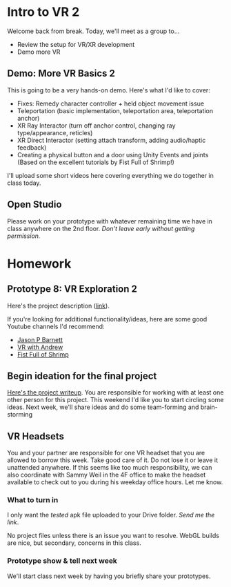 # Intro to VR 2
Welcome back from break. Today, we'll meet as a group to...
- Review the setup for VR/XR development
- Demo more VR


## Demo: More VR Basics 2
This is going to be a very hands-on demo. Here's what I'd like to cover:
- Fixes: Remedy character controller + held object movement issue
- Teleportation (basic implementation, teleportation area, teleportation anchor)
- XR Ray Interactor (turn off anchor control, changing ray type/appearance, reticles)
- XR Direct Interactor (setting attach transform, adding audio/haptic feedback)
- Creating a physical button and a door using Unity Events and joints (Based on the excellent tutorials by Fist Full of Shrimp!)

I'll upload some short videos here covering everything we do together in class today.

## Open Studio
Please work on your prototype with whatever remaining time we have in class anywhere on the 2nd floor. _Don't leave early without getting permission._

# Homework

## Prototype 8: VR Exploration 2
Here's the project description ([link](https://docs.google.com/document/d/1pTy3JOf1fqmHcoGq8B8Y_o0zH75J7yGyytsqEtVYRbA/edit?usp=sharing)). 

If you're looking for additional functionality/ideas, here are some good Youtube channels I'd recommend: 
- [Jason P Barnett](https://www.youtube.com/@JustinPBarnett)
- [VR with Andrew](https://www.youtube.com/@VRwithAndrew)
- [Fist Full of Shrimp](https://www.youtube.com/@FistFullofShrimp)

## Begin ideation for the final project
[Here's the project writeup](https://docs.google.com/document/d/1XLSn4Q9sUw1EnbngyQbPoJi-MfTJ259bo3u3Nov7PCc/edit?usp=sharing). You are responsible for working with at least one other person for this project. This weekend I'd like you to start circling some ideas. Next week, we'll share ideas and do some team-forming and brain-storming


## VR Headsets
You and your partner are responsible for one VR headset that you are allowed to borrow this week. Take good care of it. Do not lose it or leave it unattended anywhere. If this seems like too much responsibility, we can also coordinate with Sammy Weil in the 4F office to make the headset available to check out to you during his weekday office hours. Let me know.

### What to turn in
I only want the *tested* apk file uploaded to your Drive folder. _Send me the link_. 

No project files unless there is an issue you want to resolve. WebGL builds are nice, but secondary, concerns in this class. 

### Prototype show & tell next week
We'll start class next week by having you briefly share your prototypes.